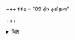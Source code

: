 +++
title = "09 होत्र इडां हृत्वा"

+++

<details><summary>थिते</summary>

होत्र इडां हृत्वा हविर्धानं गच्छन्संप्रेष्यत्युन्नीयमानेभ्योऽनुब्रूहीति ९
</details>
